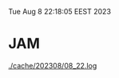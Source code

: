 Tue Aug  8 22:18:05 EEST 2023
# JAM
<a href='./cache/202308/08_22.log'>./cache/202308/08_22.log</a>
